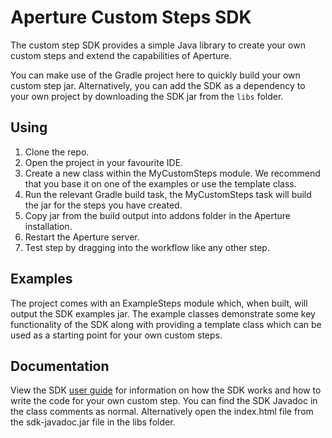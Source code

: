 # Aperture Custom Steps SDK

The custom step SDK provides a simple Java library to create your own custom steps and extend the capabilities of Aperture.

You can make use of the Gradle project here to quickly build your own custom step jar. Alternatively, you can add the SDK as a dependency to your own project by downloading the SDK jar from the `libs` folder.


## Using

1. Clone the repo.
2. Open the project in your favourite IDE.
3. Create a new class within the MyCustomSteps module. We recommend that you base it on one of the examples or use the template class.
4. Run the relevant Gradle build task, the MyCustomSteps task will build the jar for the steps you have created.
5. Copy jar from the build output into addons folder in the Aperture installation.
6. Restart the Aperture server.
7. Test step by dragging into the workflow like any other step.

## Examples

The project comes with an ExampleSteps module which, when built, will output the SDK examples jar. The example classes demonstrate some key functionality of the SDK along with providing a template class which can be used as a starting point for your own custom steps.

## Documentation

View the SDK [user guide](http://edq.com/documentation/applications/aperture/sdk-guide) for information on how the SDK works and how to write the code for your own custom step.
You can find the SDK Javadoc in the class comments as normal. Alternatively open the index.html file from the sdk-javadoc.jar file in the libs folder.

